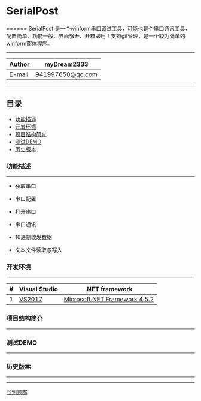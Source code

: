 # SerialPost
======
SerialPost 是一个winform串口调试工具，可能也是个串口通讯工具，配置简单、功能一般、界面够丑、开箱即用！支持git管理，是一个较为简单的winform窗体程序。

****
	
|Author|myDream2333|
|---|---
|E-mail|941997650@qq.com

****
## 目录
* [功能描述](#功能描述)
* [开发环境](#开发环境)
* [项目结构简介](#项目结构简介)
* [测试DEMO](#测试DEMO)
* [历史版本](#历史版本) 


### 功能描述
-----------

* 获取串口

* 串口配置

* 打开串口

* 串口通讯

* 16进制收发数据

* 文本文件读取与写入

### 开发环境
-----------

|#|Visual Studio|.NET framework|  
|--|----|----|  
|1|[VS2017](https://www.visualstudio.com/zh-hans/vs/whatsnew/?rr=https%3A%2F%2Fwww.baidu.com%2Flink%3Furl%3DpOKgx2kdVHSngG_MdFU9wMzQ5X-iAi9yyJhlD5Dbi73mxICloAXiobrb_3Cmc5szrj-8MSv0Yq8SqNQlYsjZEq%26wd%3D%26eqid%3Dc1a7bf6d00025833000000065af2bc3e)|[Microsoft.NET Framework 4.5.2 ](https://www.microsoft.com/en-us/download/details.aspx?id=42642)

  


### 项目结构简介
------


### 测试DEMO
------

### 历史版本
------


****
[回到顶部](#readme)
